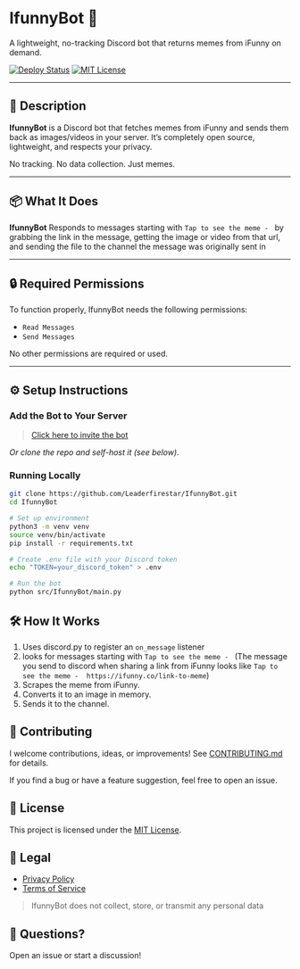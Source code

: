 # IfunnyBot 🤖

A lightweight, no-tracking Discord bot that returns memes from iFunny on demand.

[![Deploy Status](https://img.shields.io/github/actions/workflow/status/Leaderfirestar/IfunnyBot/deploy.yml?branch=master)](https://github.com/Leaderfirestar/IfunnyBot/actions)
[![MIT License](https://img.shields.io/github/license/Leaderfirestar/IfunnyBot)](LICENSE)

---

## 📝 Description

**IfunnyBot** is a Discord bot that fetches memes from iFunny and sends them back as images/videos in your server. It’s completely open source, lightweight, and respects your privacy.

No tracking. No data collection. Just memes.

---

## 📦 What It Does

**IfunnyBot** Responds to messages starting with `Tap to see the meme - ` by grabbing the link in the message, getting the image or video from that url, and sending the file to the channel the message was originally sent in

---

## 🔒 Required Permissions

To function properly, IfunnyBot needs the following permissions:

- `Read Messages`
- `Send Messages`

No other permissions are required or used.

---

## ⚙️ Setup Instructions

### Add the Bot to Your Server

> [Click here to invite the bot](https://discord.com/oauth2/authorize?client_id=1393976842536489060)

_Or clone the repo and self-host it (see below)._

### Running Locally

```bash
git clone https://github.com/Leaderfirestar/IfunnyBot.git
cd IfunnyBot

# Set up environment
python3 -m venv venv
source venv/bin/activate
pip install -r requirements.txt

# Create .env file with your Discord token
echo "TOKEN=your_discord_token" > .env

# Run the bot
python src/IfunnyBot/main.py
```

## 🛠️ How It Works

1. Uses discord.py to register an `on_message` listener
2. looks for messages starting with `Tap to see the meme - ` (The message you send to discord when sharing a link from iFunny looks like `Tap to see the meme -  https://ifunny.co/link-to-meme`)
3. Scrapes the meme from iFunny.
4. Converts it to an image in memory.
5. Sends it to the channel.

## 🤝 Contributing

I welcome contributions, ideas, or improvements!
See [CONTRIBUTING.md](CONTRIBUTING) for details.

If you find a bug or have a feature suggestion, feel free to open an issue.

## 🧾 License

This project is licensed under the [MIT License](LICENSE).

## 📄 Legal

- [Privacy Policy](privacy)
- [Terms of Service](TermsOfService)

> IfunnyBot does not collect, store, or transmit any personal data

## 💬 Questions?

Open an issue or start a discussion!
